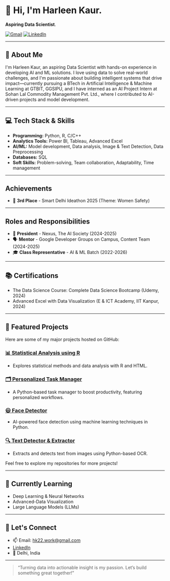 # 👋 Hi, I'm Harleen Kaur. 

**Aspiring Data Scientist**.

[![Gmail](https://img.shields.io/badge/Gmail-hk22.work@gmail.com-red?style=flat-square&logo=gmail)](mailto:hk22.work@gmail.com)
[![LinkedIn](https://img.shields.io/badge/LinkedIn-Connect-blue?style=flat-square&logo=linkedin)](https://www.linkedin.com/in/harleen-kaur-b94099257/) 

---

## 🚀 About Me

I'm Harleen Kaur, an aspiring Data Scientist with hands-on experience in developing AI and ML solutions. I love using data to solve real-world challenges, and I'm passionate about building intelligent systems that drive impact—currently pursuing a BTech in Artificial Intelligence & Machine Learning at GTBIT, GGSIPU, and I have interned as an AI Project Intern at Sohan Lal Commodity Management Pvt. Ltd., where I contributed to AI-driven projects and model development.

---

## 💻 Tech Stack & Skills

- **Programming:** Python, R,  C/C++
- **Analytics Tools:** Power BI, Tableau, Advanced Excel
- **AI/ML:** Model development, Data analysis, Image & Text Detection, Data Preprocessing
- **Databases:** SQL
- **Soft Skills:** Problem-solving, Team collaboration, Adaptability, Time management

---

## Achievements

- 🥉 **3rd Place** - Smart Delhi Ideathon 2025 (Theme: Women Safety)

---

## Roles and Responsibilities

- 🤝 **President** - Nexus, The AI Society (2024-2025)
- 🗣️ **Mentor** - Google Developer Groups on Campus, Content Team (2024-2025)
- 🎓 **Class Representative** - AI & ML Batch (2022-2026)

---

## 📚 Certifications

- The Data Science Course: Complete Data Science Bootcamp (Udemy, 2024)
- Advanced Excel with Data Visualization (E & ICT Academy, IIT Kanpur, 2024)

---

## 🔗 Featured Projects

Here are some of my major projects hosted on GitHub:

### [📊 Statistical Analysis using R](https://github.com/Hk-V1/Statistical-Analysis-using-R)
- Explores statistical methods and data analysis with R and HTML.

### [🗂️ Personalized Task Manager](https://github.com/Hk-V1/Personalized-Task-Manager)
- A Python-based task manager to boost productivity, featuring personalized workflows.

### [😃 Face Detector](https://github.com/Hk-V1/Face-Detector)
- AI-powered face detection using machine learning techniques in Python.

### [🔍 Text Detector & Extractor](https://github.com/Hk-V1/Text-Detector-Extractor)
- Extracts and detects text from images using Python-based OCR.

Feel free to explore my repositories for more projects!

---

## 🌱 Currently Learning

- Deep Learning & Neural Networks
- Advanced-Data Visualization
- Large Language Models (LLMs)

---

## 🤝 Let's Connect

- 📫 Email: hk22.work@gmail.com
- [LinkedIn](https://www.linkedin.com/in/harleen-kaur-b94099257/) 
- 📍 Delhi, India

---

> “Turning data into actionable insight is my passion. Let’s build something great together!”
